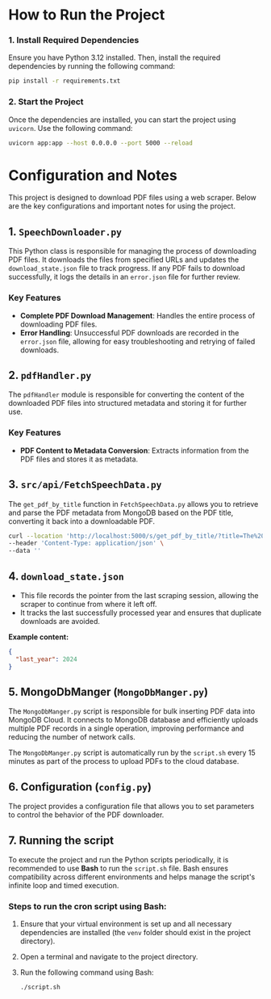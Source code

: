 # How to Run the Project

### 1. Install Required Dependencies

Ensure you have Python 3.12 installed. Then, install the required dependencies by running the following command:

```bash
pip install -r requirements.txt
```

### 2. Start the Project

Once the dependencies are installed, you can start the project using `uvicorn`. Use the following command:

```bash
uvicorn app:app --host 0.0.0.0 --port 5000 --reload
```

# Configuration and Notes

This project is designed to download PDF files using a web scraper. Below are the key configurations and important notes for using the project.


## 1. `SpeechDownloader.py`

This Python class is responsible for managing the process of downloading PDF files. It downloads the files from specified URLs and updates the `download_state.json` file to track progress. If any PDF fails to download successfully, it logs the details in an `error.json` file for further review.

### Key Features

- **Complete PDF Download Management**: Handles the entire process of downloading PDF files.
- **Error Handling**: Unsuccessful PDF downloads are recorded in the `error.json` file, allowing for easy troubleshooting and retrying of failed downloads.



## 2. `pdfHandler.py`

The `pdfHandler` module is responsible for converting the content of the downloaded PDF files into structured metadata and storing it for further use.

### Key Features

- **PDF Content to Metadata Conversion**: Extracts information from the PDF files and stores it as metadata.

## 3. `src/api/FetchSpeechData.py`

The `get_pdf_by_title` function in `FetchSpeechData.py` allows you to retrieve and parse the PDF metadata from MongoDB based on the PDF title, converting it back into a downloadable PDF.

```bash
curl --location 'http://localhost:5000/s/get_pdf_by_title/?title=The%20Economic%20Outlook%20and%20Monetary%20Policy' \
--header 'Content-Type: application/json' \
--data ''
```
## 4. `download_state.json`

- This file records the pointer from the last scraping session, allowing the scraper to continue from where it left off.
- It tracks the last successfully processed year and ensures that duplicate downloads are avoided.

**Example content:**

```json
{
  "last_year": 2024
}

```
## 5. MongoDbManger (`MongoDbManger.py`)

The `MongoDbManger.py` script is responsible for bulk inserting PDF data into MongoDB Cloud. It connects to  MongoDB database and efficiently uploads multiple PDF records in a single operation, improving performance and reducing the number of network calls.


The `MongoDbManger.py` script is automatically run by the `script.sh` every 15 minutes as part of the process to upload PDFs to the cloud database.


## 6. Configuration (`config.py`)

The project provides a configuration file that allows you to set parameters to control the behavior of the PDF downloader.

## 7. Running the script

To execute the project and run the Python scripts periodically, it is recommended to use **Bash** to run the `script.sh` file. Bash ensures compatibility across different environments and helps manage the script's infinite loop and timed execution.

### Steps to run the cron script using Bash:

1. Ensure that your virtual environment is set up and all necessary dependencies are installed (the `venv` folder should exist in the project directory).
2. Open a terminal and navigate to the project directory.
3. Run the following command using Bash:

   ```bash
   ./script.sh
   ```
   
   


